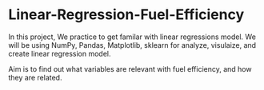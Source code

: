 # Linear-Regression-Fuel-Efficiency

In this project, We practice to get familar with linear regressions model. 
We will be using NumPy, Pandas, Matplotlib, sklearn for analyze, visulaize, and create linear regression model.

Aim is to find out what variables are relevant with fuel efficiency, and how they are related.
